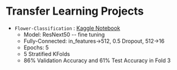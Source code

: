 # **Transfer Learning Projects**

- `Flower-Classification` : [Kaggle Notebook](https://www.kaggle.com/shreydan/resnet50-pytorch-lightning-kfolds)
  - Model: ResNext50 -- fine tuning
  - Fully-Connected: in_features->512, 0.5 Dropout, 512->16
  - Epochs: 5
  - 5 Stratified KFolds
  - 86% Validation Accuracy and 61% Test Accuracy in Fold 3
